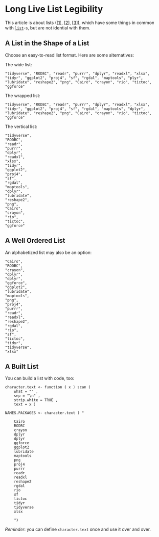 Long Live List Legibility
=========================

This article is about lists
(\[[1](https://www.lexico.com/en/definition/list)],
\[[2](https://www.merriam-webster.com/dictionary/list)],
\[[3](https://www.wordsmyth.net/?level=3&ent_l=list&rid=24059)]),
which have some things in common with
[`list`](https://cran.r-project.org/doc/manuals/r-release/R-intro.html#Lists)-s,
but are not idential with them.

A List in the Shape of a List
-----------------------------

Choose an easy-to-read list format. Here are some alternatives:

The wide list:

    "tidyverse", "RODBC", "readr", "purrr", "dplyr", "readxl", "xlsx", "tidyr", "ggplot2", "proj4", "sf", "rgdal", "maptools", "plyr", "lubridate", "reshape2", "png", "Cairo", "crayon", "rio", "tictoc", "ggforce"

The wrapped list:

    "tidyverse", "RODBC", "readr", "purrr", "dplyr", "readxl", "xlsx",
    "tidyr", "ggplot2", "proj4", "sf", "rgdal", "maptools", "dplyr",
    "lubridate", "reshape2", "png", "Cairo", "crayon", "rio", "tictoc",
    "ggforce"

The vertical list:

    "tidyverse",
    "RODBC",
    "readr",
    "purrr",
    "dplyr",
    "readxl",
    "xlsx",
    "tidyr",
    "ggplot2",
    "proj4",
    "sf",
    "rgdal",
    "maptools",
    "dplyr",
    "lubridate",
    "reshape2",
    "png",
    "Cairo",
    "crayon",
    "rio",
    "tictoc",
    "ggforce"

A Well Ordered List
-------------------

An alphabetized list may also be an option:

    "Cairo",
    "RODBC",
    "crayon",
    "dplyr",
    "dplyr",
    "ggforce",
    "ggplot2",
    "lubridate",
    "maptools",
    "png",
    "proj4",
    "purrr",
    "readr",
    "readxl",
    "reshape2",
    "rgdal",
    "rio",
    "sf",
    "tictoc",
    "tidyr",
    "tidyverse",
    "xlsx"

A Built List
------------

You can build a list with code, too:

    character.text <- function ( x ) scan (
        what = "" ,
        sep = "\n" ,
        strip.white = TRUE ,
        text = x )
    
    NAMES.PACKAGES <- character.text ( "
    
        Cairo
        RODBC
        crayon
        dplyr
        dplyr
        ggforce
        ggplot2
        lubridate
        maptools
        png
        proj4
        purrr
        readr
        readxl
        reshape2
        rgdal
        rio
        sf
        tictoc
        tidyr
        tidyverse
        xlsx
        
        ")

_Reminder_: you can define `character.text` once and use it over and over.
